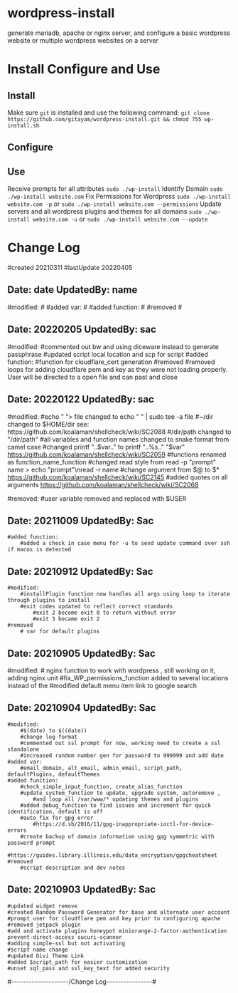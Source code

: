 # wordpress-install
generate mariadb, apache or nginx server, and configure a basic wordpress website or multiple wordpress websites on a server


# Install Configure and Use
## Install 
Make sure `git` is installed and use the following command:
`git clone https://github.com/gitayam/wordpress-install.git && chmod 755 wp-install.sh`

## Configure

## Use
Receive prompts for all attributes 
`sudo ./wp-install`
Identify Domain
`sudo ./wp-install website.com`
Fix Permissions for Wordpress
`sudo ./wp-install website.com -p` or `sudo ./wp-install website.com --permissions`
Update servers and all wordpress plugins and themes for all domains
`sudo ./wp-install website.com -u` or `sudo ./wp-install website.com --update`


# Change Log
#created 20210311
#lastUpdate 20220405

## Date: date UpdatedBy: name ###########
#modified:
        #
    #added var:
        #
    #added function:
        #
    #removed
        #

## Date: 20220205 UpdatedBy: sac ###########
#modified:
        #commented out bw and using diceware instead to generate passphrase 
        #updated script local location and scp for script 
    #added function:
        #function for cloudflare_cert generation
    #removed
        #removed loops for adding cloudflare pem and key as they were not loading properly. User will be directed to a open file and can past and close

## Date: 20220122 UpdatedBy: sac ###########
#modified:
        #echo " "> file changed to echo " " | sudo tee -a file
        #~/dir changed to $HOME/dir see: https://github.com/koalaman/shellcheck/wiki/SC2088
        #/dir/path changed to "/dir/path"
        #all variables and function names changed to snake format from camel case
        #changed printf "..$var.." to printf "..%s.." "$var" https://github.com/koalaman/shellcheck/wiki/SC2059
        #functions renamed as function_name_function
        #changed read style from read -p "prompt" name > echo "prompt"\nread -r name
        #change argument from $@ to $* https://github.com/koalaman/shellcheck/wiki/SC2145
        #added quotes on all arguments https://github.com/koalaman/shellcheck/wiki/SC2068

#removed: 
        #user variable removed and replaced with $USER

## Date: 20211009 UpdatedBy: Sac ###########
    #added function:
        #added a check in case menu for -u to send update command over ssh if macos is detected

## Date: 20210912 UpdatedBy: Sac ###########  
    #modified:
        #installPlugin function now handles all args using loop to iterate through plugins to install
        #exit codes updated to reflect correct standards
            #exit 2 become exit 0 to return without error
            #exit 3 became exit 2
    #removed
        # var for default plugins

## Date: 20210905 UpdatedBy: Sac ###########
#modified:
        # nginx function to work with wordpress , still working on it, adding nginx unit
        #fix_WP_permissions_function added to several locations instead of the 
        #modified default menu item link to google search

## Date: 20210904 UpdatedBy: Sac ###########
    #modified:
        #$(date) to $((date))
        #change log format
        #commented out ssl prompt for now, working need to create a ssl standalone
        #increased random number gen for password to 999999 and add date
    #added var:
        #email_domain, alt_email, admin_email, script_path, defaultPlugins, defaultThemes
    #added function:
        #check_simple_input_function, create_alias_function
        #update_system_function to update, upgrade system, autoremove , 
            #and loop all /var/www/* updating themes and plugins
        #added debug_function to find issues and increment for quick identification, default is off
        #auto fix for gpg error 
            #https://d.sb/2016/11/gpg-inappropriate-ioctl-for-device-errors
        #create backup of domain information using gpg symmetric with password prompt
            #https://guides.library.illinois.edu/data_encryption/gpgcheatsheet
    #removed
        #script description and dev notes


## Date: 20210903 UpdatedBy: Sac ###########
    #updated widget remove
    #created Random Password Generator for base and alternate user account
    #prompt user for cloudflare pem and key prior to configuring apache
    #removed jetpack plugin
    #add and activate plugins honeypot miniorange-2-factor-authentication prevent-direct-access sucuri-scanner
    #adding simple-ssl but not activating
    #script name change
    #updated Divi Theme Link 
    #added $script_path for easier customization
    #unset sql_pass and ssl_key_text for added security

#--------------------/Change Log----------------#